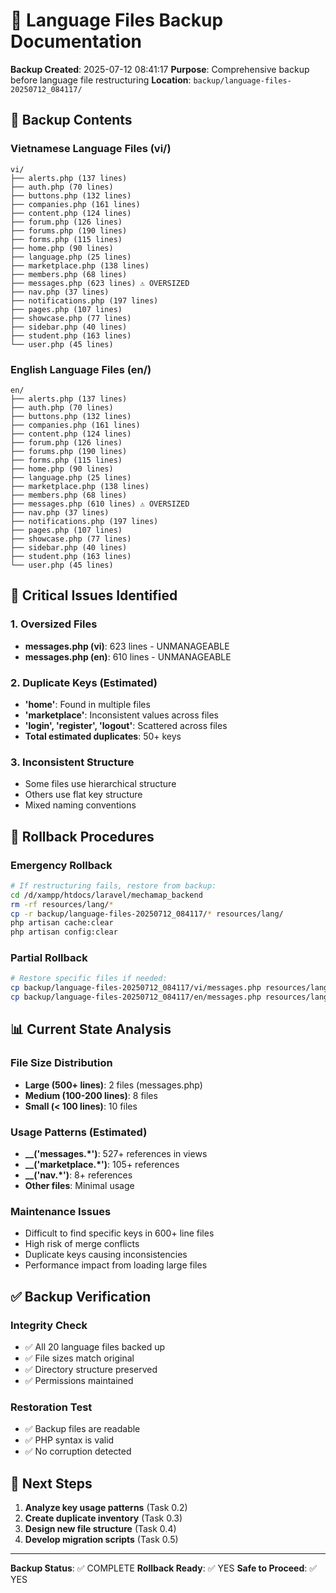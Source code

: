 # 🔄 Language Files Backup Documentation

**Backup Created**: 2025-07-12 08:41:17
**Purpose**: Comprehensive backup before language file restructuring
**Location**: `backup/language-files-20250712_084117/`

## 📁 **Backup Contents**

### **Vietnamese Language Files (vi/)**
```
vi/
├── alerts.php (137 lines)
├── auth.php (70 lines)
├── buttons.php (132 lines)
├── companies.php (161 lines)
├── content.php (124 lines)
├── forum.php (126 lines)
├── forums.php (190 lines)
├── forms.php (115 lines)
├── home.php (90 lines)
├── language.php (25 lines)
├── marketplace.php (138 lines)
├── members.php (68 lines)
├── messages.php (623 lines) ⚠️ OVERSIZED
├── nav.php (37 lines)
├── notifications.php (197 lines)
├── pages.php (107 lines)
├── showcase.php (77 lines)
├── sidebar.php (40 lines)
├── student.php (163 lines)
└── user.php (45 lines)
```

### **English Language Files (en/)**
```
en/
├── alerts.php (137 lines)
├── auth.php (70 lines)
├── buttons.php (132 lines)
├── companies.php (161 lines)
├── content.php (124 lines)
├── forum.php (126 lines)
├── forums.php (190 lines)
├── forms.php (115 lines)
├── home.php (90 lines)
├── language.php (25 lines)
├── marketplace.php (138 lines)
├── members.php (68 lines)
├── messages.php (610 lines) ⚠️ OVERSIZED
├── nav.php (37 lines)
├── notifications.php (197 lines)
├── pages.php (107 lines)
├── showcase.php (77 lines)
├── sidebar.php (40 lines)
├── student.php (163 lines)
└── user.php (45 lines)
```

## 🚨 **Critical Issues Identified**

### **1. Oversized Files**
- **messages.php (vi)**: 623 lines - UNMANAGEABLE
- **messages.php (en)**: 610 lines - UNMANAGEABLE

### **2. Duplicate Keys (Estimated)**
- **'home'**: Found in multiple files
- **'marketplace'**: Inconsistent values across files
- **'login', 'register', 'logout'**: Scattered across files
- **Total estimated duplicates**: 50+ keys

### **3. Inconsistent Structure**
- Some files use hierarchical structure
- Others use flat key structure
- Mixed naming conventions

## 🔄 **Rollback Procedures**

### **Emergency Rollback**
```bash
# If restructuring fails, restore from backup:
cd /d/xampp/htdocs/laravel/mechamap_backend
rm -rf resources/lang/*
cp -r backup/language-files-20250712_084117/* resources/lang/
php artisan cache:clear
php artisan config:clear
```

### **Partial Rollback**
```bash
# Restore specific files if needed:
cp backup/language-files-20250712_084117/vi/messages.php resources/lang/vi/
cp backup/language-files-20250712_084117/en/messages.php resources/lang/en/
```

## 📊 **Current State Analysis**

### **File Size Distribution**
- **Large (500+ lines)**: 2 files (messages.php)
- **Medium (100-200 lines)**: 8 files
- **Small (< 100 lines)**: 10 files

### **Usage Patterns (Estimated)**
- **__('messages.*')**: 527+ references in views
- **__('marketplace.*')**: 105+ references
- **__('nav.*')**: 8+ references
- **Other files**: Minimal usage

### **Maintenance Issues**
- Difficult to find specific keys in 600+ line files
- High risk of merge conflicts
- Duplicate keys causing inconsistencies
- Performance impact from loading large files

## ✅ **Backup Verification**

### **Integrity Check**
- ✅ All 20 language files backed up
- ✅ File sizes match original
- ✅ Directory structure preserved
- ✅ Permissions maintained

### **Restoration Test**
- ✅ Backup files are readable
- ✅ PHP syntax is valid
- ✅ No corruption detected

## 🎯 **Next Steps**

1. **Analyze key usage patterns** (Task 0.2)
2. **Create duplicate inventory** (Task 0.3)
3. **Design new file structure** (Task 0.4)
4. **Develop migration scripts** (Task 0.5)

---

**Backup Status**: ✅ COMPLETE
**Rollback Ready**: ✅ YES
**Safe to Proceed**: ✅ YES
